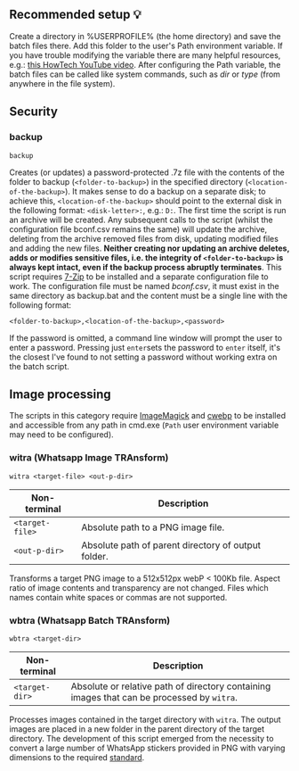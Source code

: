 ## Recommended setup 💡

Create a directory in %USERPROFILE% (the home directory) and save the batch files there. Add this folder to the user's Path environment variable. If you have trouble modifying the variable there are many helpful resources, e.g.: [this HowTech YouTube video](https://www.youtube.com/watch?v=bEroNNzqlF4). After configuring the Path variable, the batch files can be called like system commands, such as *dir* or *type* (from anywhere in the file system).

## Security

### backup

```
backup
```

Creates (or updates) a password-protected .7z file with the contents of the folder to backup (`<folder-to-backup>`) in the specified directory (`<location-of-the-backup>`). It makes sense to do a backup on a separate disk; to achieve this, `<location-of-the-backup>` should point to the external disk in the following format: `<disk-letter>:`, e.g.: `D:`. The first time the script is run an archive will be created. Any subsequent calls to the script (whilst the configuration file bconf.csv remains the same) will update the archive, deleting from the archive removed files from disk, updating modified files and adding the new files. **Neither creating nor updating an archive deletes, adds or modifies sensitive files, i.e. the integrity of `<folder-to-backup>` is always kept intact, even if the backup process abruptly terminates**. This script requires [7-Zip](https://www.7-zip.org/download.html) to be installed and a separate configuration file to work. The configuration file must be named *bconf.csv*, it must exist in the same directory as backup.bat and the content must be a single line with the following format:

```
<folder-to-backup>,<location-of-the-backup>,<password>
```

If the password is omitted, a command line window will prompt the user to enter a password. Pressing just `enter`sets the password to `enter` itself, it's the closest I've found to not setting a password without working extra on the batch script.

## Image processing

The scripts in this category require [ImageMagick](https://imagemagick.org/) and [cwebp](https://developers.google.com/speed/webp/docs/precompiled) to be installed and accessible from any path in cmd.exe (`Path` user environment variable may need to be configured).

### witra (Whatsapp Image TRAnsform)

```
witra <target-file> <out-p-dir>
```

| Non-terminal    | Description                                         |
| --------------- | --------------------------------------------------- |
| `<target-file>` | Absolute path to a PNG image file.                  |
| `<out-p-dir>`   | Absolute path of parent directory of output folder. |

Transforms a target PNG image to a 512x512px webP < 100Kb file. Aspect ratio of image contents and transparency are not changed. Files which names contain white spaces or commas are not supported.

### wbtra (Whatsapp Batch TRAnsform)

```
wbtra <target-dir>
```

| Non-terminal   | Description                                                                                |
| -------------- | ------------------------------------------------------------------------------------------ |
| `<target-dir>` | Absolute or relative path of directory containing images that can be processed by `witra`. |

Processes images contained in the target directory with `witra`. The output images are placed in a new folder in the parent directory of the target directory. The development of this script emerged from the necessity to convert a large number of WhatsApp stickers provided in PNG with varying dimensions to the required [standard](https://github.com/WhatsApp/stickers/tree/master/Android).
